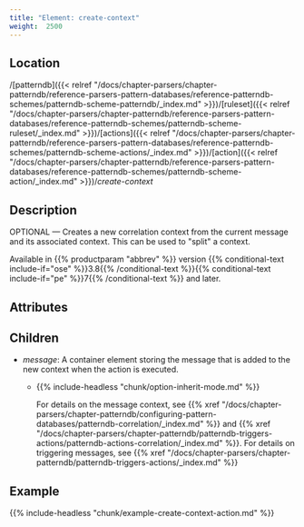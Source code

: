 ```yaml
---
title: "Element: create-context"
weight:  2500
---
```

<!-- DISCLAIMER: This file is based on the syslog-ng Open Source Edition documentation https://github.com/balabit/syslog-ng-ose-guides/commit/2f4a52ee61d1ea9ad27cb4f3168b95408fddfdf2 and is used under the terms of The syslog-ng Open Source Edition Documentation License. The file has been modified by Axoflow. -->


## Location

/[patterndb]({{< relref "/docs/chapter-parsers/chapter-patterndb/reference-parsers-pattern-databases/reference-patterndb-schemes/patterndb-scheme-patterndb/_index.md" >}})/[ruleset]({{< relref "/docs/chapter-parsers/chapter-patterndb/reference-parsers-pattern-databases/reference-patterndb-schemes/patterndb-scheme-ruleset/_index.md" >}})/[actions]({{< relref "/docs/chapter-parsers/chapter-patterndb/reference-parsers-pattern-databases/reference-patterndb-schemes/patterndb-scheme-actions/_index.md" >}})/[action]({{< relref "/docs/chapter-parsers/chapter-patterndb/reference-parsers-pattern-databases/reference-patterndb-schemes/patterndb-scheme-action/_index.md" >}})/*create-context*



## Description

OPTIONAL — Creates a new correlation context from the current message and its associated context. This can be used to "split" a context.

Available in {{% productparam "abbrev" %}} version {{% conditional-text include-if="ose" %}}3.8{{% /conditional-text %}}{{% conditional-text include-if="pe" %}}7{{% /conditional-text %}} and later.



## Attributes



## Children

  - *message*: A container element storing the message that is added to the new context when the action is executed.
    
      - {{% include-headless "chunk/option-inherit-mode.md" %}}
        
        For details on the message context, see {{% xref "/docs/chapter-parsers/chapter-patterndb/configuring-pattern-databases/patterndb-correlation/_index.md" %}} and {{% xref "/docs/chapter-parsers/chapter-patterndb/patterndb-triggers-actions/patterndb-actions-correlation/_index.md" %}}. For details on triggering messages, see {{% xref "/docs/chapter-parsers/chapter-patterndb/patterndb-triggers-actions/_index.md" %}}


## Example

{{% include-headless "chunk/example-create-context-action.md" %}}


